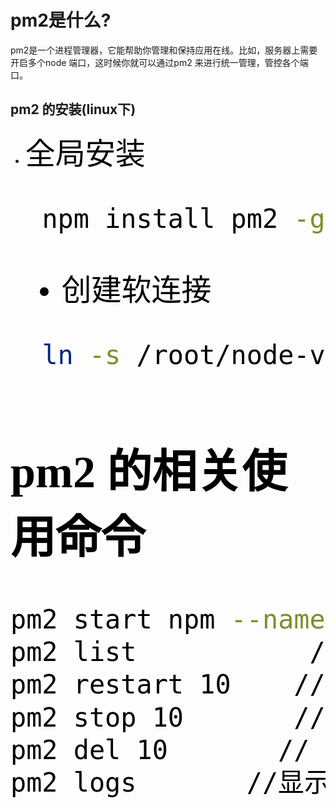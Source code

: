 # pm2是什么?
pm2是一个进程管理器，它能帮助你管理和保持应用在线。比如，服务器上需要开启多个node 端口，这时候你就可以通过pm2 来进行统一管理，管控各个端口。

## pm2 的安装(linux下)
-  <font face="黑体" color= black  size= 12> 全局安装
```sh
  npm install pm2 -g
```
-  <font face="黑体" color= black  size= 12> 创建软连接
```sh
  ln -s /root/node-v10.14.2-linux-x64/bin/pm2 /usr/local/bin/
```

## pm2 的相关使用命令
```sh
pm2 start npm --name 'nuxtDemo' -- run start  //创建一个新的pm2 项目
pm2 list           //查看管理的项目列表
pm2 restart 10    // 重启对应序号的项目服务
pm2 stop 10       // 停止对应序号的项目服务
pm2 del 10       // 删除对应序号的项目服务
pm2 logs       //显示实时日志

```